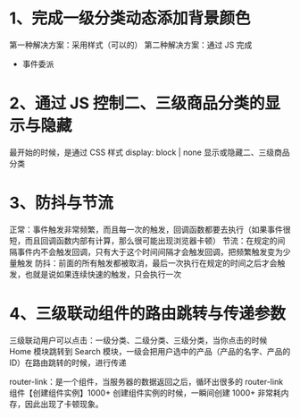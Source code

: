 # 1、完成一级分类动态添加背景颜色

第一种解决方案：采用样式（可以的）
第二种解决方案：通过 JS 完成
- 事件委派

# 2、通过 JS 控制二、三级商品分类的显示与隐藏

最开始的时候，是通过 CSS 样式 display: block | none 显示或隐藏二、三级商品分类

# 3、防抖与节流
正常：事件触发非常频繁，而且每一次的触发，回调函数都要去执行（如果事件很短，而且回调函数内部有计算，那么很可能出现浏览器卡顿）
节流：在规定的间隔事件内不会触发回调，只有大于这个时间间隔才会触发回调，把频繁触发变为少量触发
防抖：前面的所有触发都被取消，最后一次执行在规定的时间之后才会触发，也就是说如果连续快速的触发，只会执行一次

# 4、三级联动组件的路由跳转与传递参数

三级联动用户可以点击：一级分类、二级分类、三级分类，当你点击的时候 Home 模块跳转到 Search 模块，一级会把用户选中的产品（产品的名字、产品的 ID）在路由跳转的时候，进行传递

router-link：是一个组件，当服务器的数据返回之后，循环出很多的 router-link 组件【创建组件实例】1000+
创建组件实例的时候，一瞬间创建 1000+ 非常耗内存，因此出现了卡顿现象。